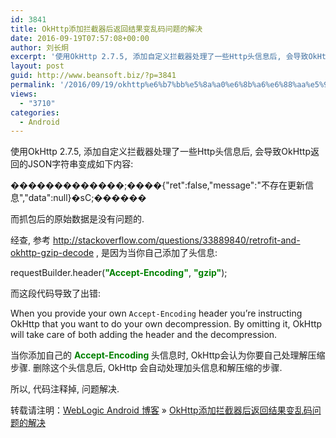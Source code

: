```yaml
---
id: 3841
title: OkHttp添加拦截器后返回结果变乱码问题的解决
date: 2016-09-19T07:57:08+00:00
author: 刘长炯
excerpt: '使用OkHttp 2.7.5, 添加自定义拦截器处理了一些Http头信息后, 会导致OkHttp返回的JSON字符串变成如下内容:'
layout: post
guid: http://www.beansoft.biz/?p=3841
permalink: '/2016/09/19/okhttp%e6%b7%bb%e5%8a%a0%e6%8b%a6%e6%88%aa%e5%99%a8%e5%90%8e%e8%bf%94%e5%9b%9e%e7%bb%93%e6%9e%9c%e5%8f%98%e4%b9%b1%e7%a0%81%e9%97%ae%e9%a2%98%e7%9a%84%e8%a7%a3%e5%86%b3/'
views:
  - "3710"
categories:
  - Android
---
```

使用OkHttp 2.7.5, 添加自定义拦截器处理了一些Http头信息后, 会导致OkHttp返回的JSON字符串变成如下内容:

�������������;����{"ret":false,"message":"不存在更新信息","data":null}�sC;������

而抓包后的原始数据是没有问题的.

经查, 参考 <http://stackoverflow.com/questions/33889840/retrofit-and-okhttp-gzip-decode> , 是因为当你自己添加了头信息:

requestBuilder.header(<span style="color:#008000;font-weight:bold">"Accept-Encoding"</span>, <span style="color:#008000;font-weight:bold">"gzip"</span>);

而这段代码导致了出错:

When you provide your own `Accept-Encoding` header you’re instructing OkHttp that you want to do your own decompression. By omitting it, OkHttp will take care of both adding the header and the decompression.

当你添加自己的 <span style="color:#008000;font-weight:bold">Accept-Encoding </span>头信息时, OkHttp会认为你要自己处理解压缩步骤. 删除这个头信息后, OkHttp 会自动处理加头信息和解压缩的步骤.

所以, 代码注释掉, 问题解决.

转载请注明：[WebLogic Android 博客](http://www.beansoft.biz) &raquo; [OkHttp添加拦截器后返回结果变乱码问题的解决](http://www.beansoft.biz/2016/09/19/okhttp%e6%b7%bb%e5%8a%a0%e6%8b%a6%e6%88%aa%e5%99%a8%e5%90%8e%e8%bf%94%e5%9b%9e%e7%bb%93%e6%9e%9c%e5%8f%98%e4%b9%b1%e7%a0%81%e9%97%ae%e9%a2%98%e7%9a%84%e8%a7%a3%e5%86%b3/)